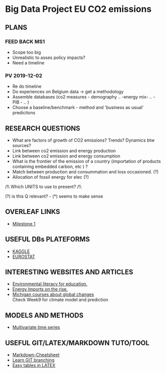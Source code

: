 # Big Data Project EU CO2 emissions

## PLANS

### FEED BACK MS1
* Scope too big
* Unrealistic to asses policy impacts?
* Need a timeline

### PV 2019-12-02
* Re do timeline
* Do experiences on Belgium data -> get a methodology
* Assemble databases (co2 measures - demography .. -energy mix- .. - PIB - .. )
* Choose a baseline/benchmark - method and 'business as usual' predicitons

## RESEARCH QUESTIONS
* What are factors of growth of CO2 emissions? Trends? Dynamics btw sources?
* Link between co2 emission and energy production
* Link between co2 emission and energy consumption
* What is the frontier of the emission of a country (importation of products containing embedded carbon, etc ) ?
* Match between production and consummation and loss occasioned. (?)
* Allocation of fossil energy for elec (?)

 /!\ Which UNITS to use to present? /!\  
  
  (?) is this Q relevant?  - (*) seems to make sense

## OVERLEAF LINKS
- [Milestone 1](https://www.overleaf.com/4995682689wckysczrmrvv)

## USEFUL DBs PLATEFORMS

* [KAGGLE](https://www.kaggle.com/datasets)
* [EUROSTAT](https://ec.europa.eu/eurostat/data/database)

## INTERESTING WEBSITES AND ARTICLES
* [Environmental literacy for education.](https://enviroliteracy.org/)
* [Energy Imports on the rise.](https://ec.europa.eu/eurostat/en/web/products-eurostat-news/-/DDN-20191021-1)
* [Michigan courses about global changes](https://globalchange.umich.edu/globalchange1/current/lectures/)  
Check Week9 for climate model and prediction

## MODELS AND METHODS
* [Multivariate time series](https://www.analyticsvidhya.com/blog/2018/09/multivariate-time-series-guide-forecasting-modeling-python-codes/)

## USEFUL GIT/LATEX/MARKDOWN TUTO/TOOL
 * [Markdown-Cheatsheet](https://github.com/adam-p/markdown-here/wiki/Markdown-Cheatsheet)
 * [Learn GIT branching](https://learngitbranching.js.org/)
 * [Easy tables in LATEX](http://www.tablesgenerator.com/#)
